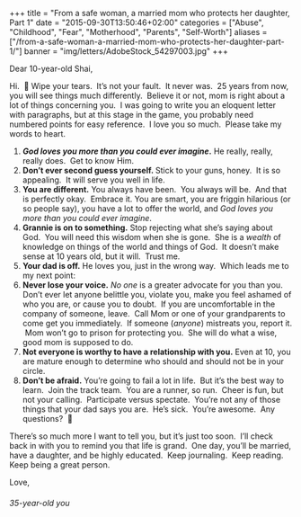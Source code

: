 +++
title = "From a safe woman, a married mom who protects her daughter, Part 1"
date = "2015-09-30T13:50:46+02:00"
categories = ["Abuse", "Childhood", "Fear", "Motherhood", "Parents", "Self-Worth"]
aliases = ["/from-a-safe-woman-a-married-mom-who-protects-her-daughter-part-1/"]
banner = "img/letters/AdobeStock_54297003.jpg"
+++

<div class="mk-single-content clearfix" itemprop="mainEntityOfPage">
	<p>Dear 10-year-old Shai,</p>
<p>Hi. &nbsp;🙂 Wipe your tears.&nbsp; It’s not your fault.&nbsp; It never was. &nbsp;<span id="more-131"></span>25 years from now, you will see things much differently.&nbsp; Believe it or not, mom is right about a lot of things concerning you.&nbsp; I was going to write you an eloquent letter with paragraphs, but at this stage in the game, you probably need numbered points for easy reference.&nbsp; I love you so much.&nbsp; Please take my words to heart.</p>
<ol>
<li><strong><em>God loves you more than you could ever imagine</em>.</strong> He really, really, really does.&nbsp; Get to know Him.</li>
<li><strong>Don’t ever second guess yourself.&nbsp;</strong>Stick to your guns, honey.&nbsp; It is so appealing.&nbsp; It will serve you well in life.</li>
<li><strong>You are different.</strong> You always have been.&nbsp; You always will be.&nbsp; And that is perfectly okay.&nbsp; Embrace it. You are smart, you are friggin hilarious (or so people say), you have a lot to offer the world, and&nbsp;<em>God loves you more than you could ever imagine</em>.</li>
<li><strong>Grannie is on to something.</strong> Stop rejecting what she’s saying about God.&nbsp; You will need this wisdom when she is gone.&nbsp; She is a <em>wealth</em>&nbsp;of knowledge on things of the world and things of God.&nbsp; It doesn’t make sense at 10 years old, but it will.&nbsp; Trust me.</li>
<li><strong>Your dad is off.</strong> He loves you, just in the wrong way.&nbsp; Which leads me to my next point:</li>
<li><strong>Never lose your voice.</strong>&nbsp;<em>No one</em> is a greater advocate for you than you.&nbsp; Don’t ever let anyone belittle you, violate you, make you feel ashamed of who you are, or cause you to doubt.&nbsp; If you are uncomfortable in the company of someone, leave.&nbsp; Call Mom or one of your grandparents to come get you immediately.&nbsp; If someone (<em>anyone</em>) mistreats you, report it. &nbsp;Mom won’t go to prison for protecting you.&nbsp; She will do what a wise, good mom is supposed to do.</li>
<li><strong>Not everyone is worthy to have a relationship with you.</strong> Even at 10, you are mature enough to determine who should and should not be in your circle.</li>
<li><strong>Don’t be afraid.</strong> You’re going to fail a lot in life.&nbsp; But it’s the best way to learn.&nbsp; Join the track team.&nbsp; You are a runner, so run.&nbsp; Cheer is fun, but not your calling.&nbsp; Participate versus spectate.&nbsp; You’re not any of those things that your dad says you are.&nbsp; He’s sick.&nbsp; You’re awesome.&nbsp; Any questions? &nbsp;🙂</li>
</ol>
<p>There’s so much more I want to tell you, but it’s just too soon.&nbsp; I’ll check back in with you to remind you that life is grand.&nbsp; One day, you’ll be married, have a daughter, and be highly educated.&nbsp; Keep journaling.&nbsp; Keep reading.&nbsp; Keep being a great person.</p>
<p>Love,</p>
<h6 class="signature">35-year-old you</h6>
</div>